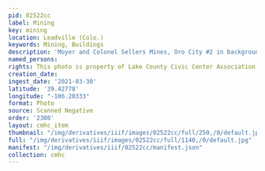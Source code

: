 ```yaml
---
pid: 02522cc
label: Mining
key: mining
location: Leadville (Colo.)
keywords: Mining, Buildings
description: 'Moyer and Colonel Sellers Mines, Oro City #2 in background'
named_persons: 
rights: This photo is property of Lake County Civic Center Association.
creation_date: 
ingest_date: '2021-03-30'
latitude: '39.42778'
longitude: "-106.20333"
format: Photo
source: Scanned Negative
order: '2308'
layout: cmhc_item
thumbnail: "/img/derivatives/iiif/images/02522cc/full/250,/0/default.jpg"
full: "/img/derivatives/iiif/images/02522cc/full/1140,/0/default.jpg"
manifest: "/img/derivatives/iiif/02522cc/manifest.json"
collection: cmhc
---
```

